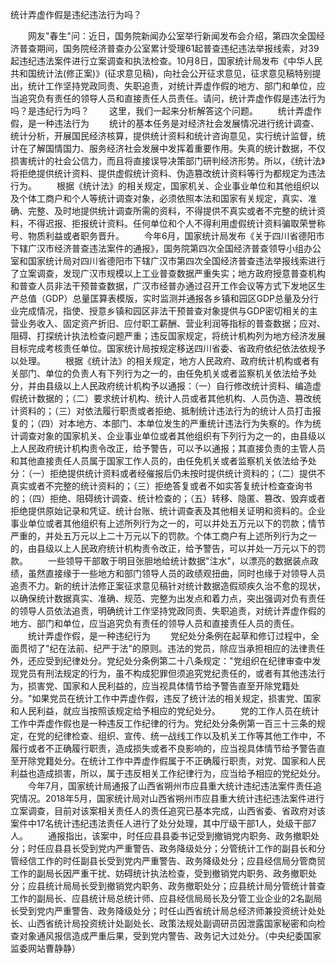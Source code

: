 统计弄虚作假是违纪违法行为吗？











　　网友"春生"问：近日，国务院新闻办公室举行新闻发布会介绍，第四次全国经济普查期间，国务院经济普查办公室累计受理61起普查违纪违法举报线索，对39起违纪违法案件进行立案调查和执法检查。10月8日，国家统计局发布《中华人民共和国统计法(修正案)》(征求意见稿)，向社会公开征求意见，征求意见稿特别提出，统计工作坚持党政同责、失职追责，对统计弄虚作假的地方、部门和单位，应当追究负有责任的领导人员和直接责任人员责任。请问，统计弄虚作假是违法行为吗？是违纪行为吗？
　　这里，我们一起来分析解答这个问题。 　　统计弄虚作假，是一种违法行为
　　统计的基本任务是对经济社会发展情况进行统计调查、统计分析，开展国民经济核算，提供统计资料和统计咨询意见，实行统计监督，统计在了解国情国力、服务经济社会发展中发挥着重要作用。失真的统计数据，不仅损害统计的社会公信力，而且将直接误导决策部门研判经济形势。所以，《统计法》将拒绝提供统计资料、提供虚假统计资料、伪造篡改统计资料等行为都规定为违法行为。
　　根据《统计法》的相关规定，国家机关、企业事业单位和其他组织以及个体工商户和个人等统计调查对象，必须依照本法和国家有关规定，真实、准确、完整、及时地提供统计调查所需的资料，不得提供不真实或者不完整的统计资料，不得迟报、拒报统计资料。任何单位和个人不得利用虚假统计资料骗取荣誉称号、物质利益或者职务晋升。
　　今年6月，国家统计局发布《关于四川省德阳市下辖广汉市经济普查违法案件的通报》，国务院第四次全国经济普查领导小组办公室和国家统计局对四川省德阳市下辖广汉市第四次全国经济普查违法举报线索进行了立案调查，发现广汉市规模以上工业普查数据严重失实；地方政府授意普查机构和普查人员非法干预普查数据，广汉市经普办通过召开工作会议等方式下发地区生产总值（GDP）总量匡算表模版，实时监测并通报各乡镇和园区GDP总量及分行业完成情况，指使、授意乡镇和园区非法干预普查对象提供与GDP密切相关的主营业务收入、固定资产折旧、应付职工薪酬、营业利润等指标的普查数据；应对、阻碍、打探统计执法检查问题严重；违反国家规定，将统计机构列为地方经济发展目标完成考核责任单位。国家统计局按规定移送四川省委、省政府依纪依法依规予以处理。
　　根据《统计法》的相关规定，地方人民政府、政府统计机构或者有关部门、单位的负责人有下列行为之一的，由任免机关或者监察机关依法给予处分，并由县级以上人民政府统计机构予以通报：（一）自行修改统计资料、编造虚假统计数据的；（二）要求统计机构、统计人员或者其他机构、人员伪造、篡改统计资料的；（三）对依法履行职责或者拒绝、抵制统计违法行为的统计人员打击报复的；（四）对本地方、本部门、本单位发生的严重统计违法行为失察的。作为统计调查对象的国家机关、企业事业单位或者其他组织有下列行为之一的，由县级以上人民政府统计机构责令改正，给予警告，可以予以通报；其直接负责的主管人员和其他直接责任人员属于国家工作人员的，由任免机关或者监察机关依法给予处分：（一）拒绝提供统计资料或者经催报后仍未按时提供统计资料的；（二）提供不真实或者不完整的统计资料的；（三）拒绝答复或者不如实答复统计检查查询书的；（四）拒绝、阻碍统计调查、统计检查的；（五）转移、隐匿、篡改、毁弃或者拒绝提供原始记录和凭证、统计台账、统计调查表及其他相关证明和资料的。企业事业单位或者其他组织有上述所列行为之一的，可以并处五万元以下的罚款；情节严重的，并处五万元以上二十万元以下的罚款。个体工商户有上述所列行为之一的，由县级以上人民政府统计机构责令改正，给予警告，可以并处一万元以下的罚款。
　　一些领导干部敢于明目张胆地给统计数据"注水"，以漂亮的数据装点政绩，虽然直接缘于一些地方和部门领导人员的政绩观扭曲，同时也缘于对领导人员追责不力。新的统计法修正案征求意见稿针对统计数据造假顽疾久治不愈的现状，以确保统计数据真实、准确、规范、完整为出发点和着力点，突出强调对负有责任的领导人员依法追责，明确统计工作坚持党政同责、失职追责，对统计弄虚作假的地方、部门和单位，应当追究负有责任的领导人员和直接责任人员的责任。
　　统计弄虚作假，是一种违纪行为
　　党纪处分条例在起草和修订过程中，全面贯彻了"纪在法前、纪严于法"的原则。违法的党员，除应当承担相应的法律责任外，还应受到纪律处分。党纪处分条例第二十八条规定："党组织在纪律审查中发现党员有刑法规定的行为，虽不构成犯罪但须追究党纪责任的，或者有其他违法行为，损害党、国家和人民利益的，应当视具体情节给予警告直至开除党籍处分。"如果党员在统计工作中弄虚作假，违反了统计法的相关规定，损害党、国家和人民利益，就应当按照该规定给予相应的党纪处分。
　　党的工作人员在统计工作中弄虚作假也是一种违反工作纪律的行为。党纪处分条例第一百三十三条的规定，在党的纪律检查、组织、宣传、统一战线工作以及机关工作等其他工作中，不履行或者不正确履行职责，造成损失或者不良影响的，应当视具体情节给予警告直至开除党籍处分。在统计工作中弄虚作假属于不正确履行职责，对党、国家和人民利益也造成损害，所以，属于违反相关工作纪律行为，应当给予相应的党纪处分。
　　今年7月，国家统计局通报了山西省朔州市应县重大统计违纪违法案件责任追究情况。2018年5月，国家统计局对山西省朔州市应县重大统计违纪违法案件进行立案调查，目前对该案相关责任人的责任追究已基本完成，山西省委、省政府对该案件中17名统计违纪违法责任人进行了处分处理，其中厅级干部1人，处级干部7人。
　　通报指出，该案中，时任应县县委书记受到撤销党内职务、政务撤职处分；时任应县县长受到党内严重警告、政务降级处分；分管统计工作的副县长和分管经信工作的时任副县长受到党内严重警告、政务降级处分；应县经信局分管商贸工作的副局长因严重干扰、妨碍统计执法检查，受到撤销党内职务、政务撤职处分；应县统计局局长受到撤销党内职务、政务撤职处分；应县统计局分管统计普查工作的副局长、应县统计局总统计师、应县经信局局长及分管工业企业的2名副局长受到党内严重警告、政务降级处分；时任山西省统计局总经济师兼投资统计处处长、山西省统计局投资统计处副处长、政策法规处副调研员因泄露国家秘密和向检查对象通风报信造成严重后果，受到党内警告、政务记大过处分。（中央纪委国家监委网站曹静静）
